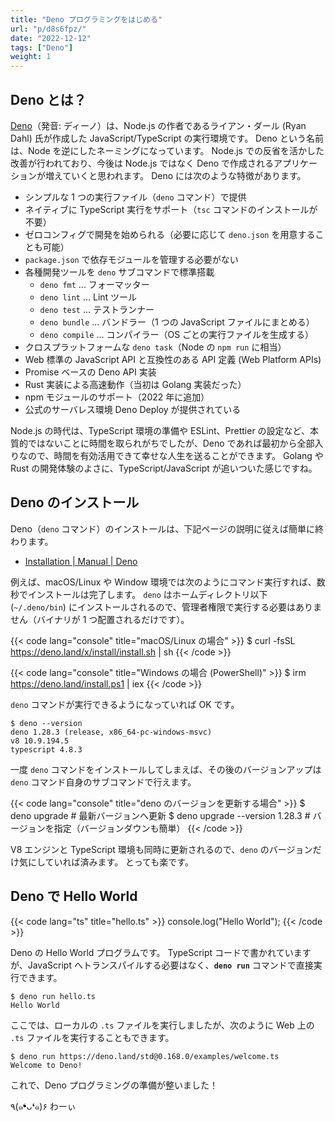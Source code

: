 ```yaml
---
title: "Deno プログラミングをはじめる"
url: "p/d8s6fpz/"
date: "2022-12-12"
tags: ["Deno"]
weight: 1
---
```


Deno とは？
----

[Deno](https://deno.land/)（発音: ディーノ）は、Node.js の作者であるライアン・ダール (Ryan Dahl) 氏が作成した JavaScript/TypeScript の実行環境です。
Deno という名前は、Node を逆にしたネーミングになっています。
Node.js での反省を活かした改善が行われており、今後は Node.js ではなく Deno で作成されるアプリケーションが増えていくと思われます。
Deno には次のような特徴があります。

- シンプルな 1 つの実行ファイル（`deno` コマンド）で提供
- ネイティブに TypeScript 実行をサポート（`tsc` コマンドのインストールが不要）
- ゼロコンフィグで開発を始められる（必要に応じて `deno.json` を用意することも可能）
- `package.json` で依存モジュールを管理する必要がない
- 各種開発ツールを `deno` サブコマンドで標準搭載
  - `deno fmt` ... フォーマッター
  - `deno lint` ... Lint ツール
  - `deno test` ... テストランナー
  - `deno bundle` ... バンドラー（1 つの JavaScript ファイルにまとめる）
  - `deno compile` ... コンパイラー（OS ごとの実行ファイルを生成する）
- クロスプラットフォームな `deno task`（Node の `npm run` に相当）
- Web 標準の JavaScript API と互換性のある API 定義 (Web Platform APIs)
- Promise ベースの Deno API 実装
- Rust 実装による高速動作（当初は Golang 実装だった）
- npm モジュールのサポート（2022 年に追加）
- 公式のサーバレス環境 Deno Deploy が提供されている

Node.js の時代は、TypeScript 環境の準備や ESLint、Prettier の設定など、本質的ではないことに時間を取られがちでしたが、Deno であれば最初から全部入りなので、時間を有効活用できて幸せな人生を送ることができます。
Golang や Rust の開発体験のよさに、TypeScript/JavaScript が追いついた感じですね。


Deno のインストール
----

Deno（`deno` コマンド）のインストールは、下記ページの説明に従えば簡単に終わります。

- [Installation | Manual | Deno](https://deno.land/manual/getting_started/installation)

例えば、macOS/Linux や Window 環境では次のようにコマンド実行すれば、数秒でインストールは完了します。
`deno` はホームディレクトリ以下 (`~/.deno/bin`) にインストールされるので、管理者権限で実行する必要はありません（バイナリが 1 つ配置されるだけです）。

{{< code lang="console" title="macOS/Linux の場合" >}}
$ curl -fsSL https://deno.land/x/install/install.sh | sh
{{< /code >}}

{{< code lang="console" title="Windows の場合 (PowerShell)" >}}
$ irm https://deno.land/install.ps1 | iex
{{< /code >}}

`deno` コマンドが実行できるようになっていれば OK です。

```console
$ deno --version
deno 1.28.3 (release, x86_64-pc-windows-msvc)
v8 10.9.194.5
typescript 4.8.3
```

一度 `deno` コマンドをインストールしてしまえば、その後のバージョンアップは `deno` コマンド自身のサブコマンドで行えます。

{{< code lang="console" title="deno のバージョンを更新する場合" >}}
$ deno upgrade  # 最新バージョンへ更新
$ deno upgrade --version 1.28.3  # バージョンを指定（バージョンダウンも簡単）
{{< /code >}}

V8 エンジンと TypeScript 環境も同時に更新されるので、`deno` のバージョンだけ気にしていれば済みます。
とっても楽です。


Deno で Hello World
----

{{< code lang="ts" title="hello.ts" >}}
console.log("Hello World");
{{< /code >}}

Deno の Hello World プログラムです。
TypeScript コードで書かれていますが、JavaScript へトランスパイルする必要はなく、__`deno run`__ コマンドで直接実行できます。

```console
$ deno run hello.ts
Hello World
```

ここでは、ローカルの `.ts` ファイルを実行しましたが、次のように Web 上の `.ts` ファイルを実行することもできます。

```console
$ deno run https://deno.land/std@0.168.0/examples/welcome.ts
Welcome to Deno!
```

これで、Deno プログラミングの準備が整いました！

٩(๑❛ᴗ❛๑)۶ わーぃ

